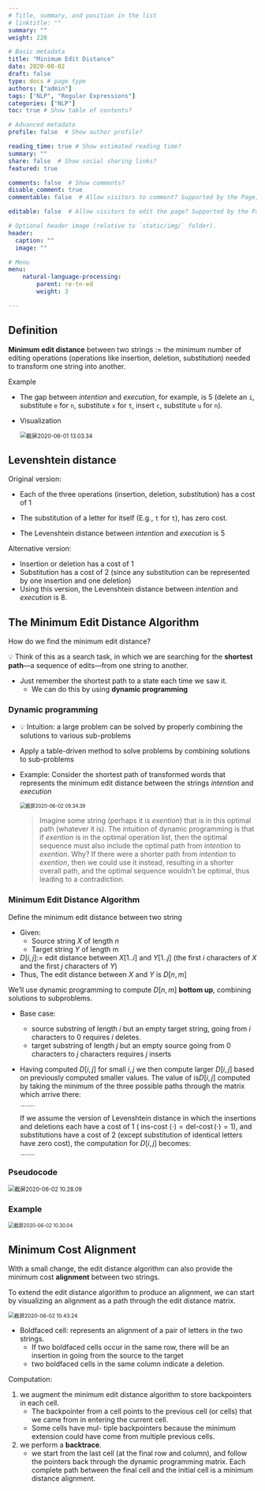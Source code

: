```yaml
---
# Title, summary, and position in the list
# linktitle: ""
summary: ""
weight: 220

# Basic metadata
title: "Minimum Edit Distance"
date: 2020-08-02
draft: false
type: docs # page type
authors: ["admin"]
tags: ["NLP", "Regular Expressions"]
categories: ["NLP"]
toc: true # Show table of contents?

# Advanced metadata
profile: false  # Show author profile?

reading_time: true # Show estimated reading time?
summary: ""
share: false  # Show social sharing links?
featured: true

comments: false  # Show comments?
disable_comment: true
commentable: false  # Allow visitors to comment? Supported by the Page, Post, and Docs content types.

editable: false  # Allow visitors to edit the page? Supported by the Page, Post, and Docs content types.

# Optional header image (relative to `static/img/` folder).
header:
  caption: ""
  image: ""

# Menu
menu: 
    natural-language-processing:
        parent: re-tn-ed
        weight: 3

---
```


## Definition

**Minimum edit distance** between two strings $:=$ the minimum number of editing operations (operations like insertion, deletion, substitution) needed to transform one string into another.

Example

- The gap between *intention* and *execution*, for example, is 5 (delete an `i`, substitute `e` for `n`, substitute `x` for `t`, insert `c`, substitute `u` for `n`).

- Visualization

  <img src="https://raw.githubusercontent.com/EckoTan0804/upic-repo/master/uPic/截屏2020-06-01%2013.03.34.png" alt="截屏2020-06-01 13.03.34" style="zoom:80%;" />



## Levenshtein distance

Original version:

- Each of the three operations (insertion, deletion, substitution) has a cost of 1
- The substitution of a letter for itself (E.g., `t` for `t`), has zero cost.

- The Levenshtein distance between *intention* and *execution* is 5

Alternative version:

- Insertion or deletion has a cost of 1
- Substitution has a cost of 2 (since any substitution can be represented by one insertion and one deletion)
- Using this version, the Levenshtein distance between *intention* and *execution* is 8.



## The Minimum Edit Distance Algorithm

How do we find the minimum edit distance? 

💡 Think of this as a search task, in which we are searching for the **shortest path**—a sequence of edits—from one string to another.

- Just remember the shortest path to a state each time we saw it.
  - We can do this by using **dynamic programming** 

### **Dynamic programming** 

- 💡 Intuition: a large problem can be solved by properly combining the solutions to various sub-problems

- Apply a table-driven method to solve problems by combining solutions to sub-problems

- Example: Consider the shortest path of transformed words that represents the minimum edit distance between the strings *intention* and *execution*

  <img src="https://raw.githubusercontent.com/EckoTan0804/upic-repo/master/uPic/截屏2020-06-02%2009.34.39.png" alt="截屏2020-06-02 09.34.39" style="zoom:70%;" />

  > Imagine some string (perhaps it is *exention*) that is in this optimal path (whatever it is). The intuition of dynamic programming is that if *exention* is in the optimal operation list, then the optimal sequence must also include the optimal path from *intention* to *exention*. Why? If there were a shorter path from *intention* to *exention*, then we could use it instead, resulting in a shorter overall path, and the optimal sequence wouldn’t be optimal, thus leading to a contradiction. 

### Minimum Edit Distance Algorithm

Define the minimum edit distance between two string

- Given:
  - Source string $X$ of length $n$
  - Target string $Y$ of length m
- $D[i, j]:=$ edit distance between $X[1..i]$ and $Y[1..j]$ (the first $i$ characters of $X$ and the first $j$ characters of $Y$)
- Thus, The edit distance between $X$ and $Y$ is $D[n, m]$

We’ll use dynamic programming to compute $D[n, m]$ **bottom up**, combining solutions to subproblems.

- Base case:
  - source substring of length $i$ but an empty target string, going from $i$ characters to 0 requires $i$ deletes.
  - target substring of length $j$ but an empty source going from 0 characters to $j$ characters requires $j$ inserts

- Having computed $D[i,j]$ for small $i, j$ we then compute larger $D[i,j]$ based on previously computed smaller values. The value of  is$D[i,j]$ computed by taking the minimum of the three possible paths through the matrix which arrive there:
  
  <img src="https://raw.githubusercontent.com/EckoTan0804/upic-repo/master/uPic/image-20200802235633719.png" alt="image-20200802235633719" style="zoom:15%;" />
  
  If we assume the version of Levenshtein distance in which the insertions and deletions each have a cost of 1 ($\text { ins-cost }(\cdot)=\operatorname{del-cost}(\cdot)=1$), and substitutions have a cost of 2 (except substitution of identical letters have zero cost), the computation for $D[i,j]$ becomes:
  
  <img src="https://raw.githubusercontent.com/EckoTan0804/upic-repo/master/uPic/image-20200802235915637.png" alt="image-20200802235915637" style="zoom:15%;" />

### Pseudocode

<img src="https://raw.githubusercontent.com/EckoTan0804/upic-repo/master/uPic/截屏2020-06-02%2010.28.09.png" alt="截屏2020-06-02 10.28.09" style="zoom:80%;" />

### Example

<img src="https://raw.githubusercontent.com/EckoTan0804/upic-repo/master/uPic/截屏2020-06-02%2010.30.04.png" alt="截屏2020-06-02 10.30.04" style="zoom:70%;" />



## Minimum Cost Alignment

With a small change, the edit distance algorithm can also provide the minimum cost **alignment** between two strings.

To extend the edit distance algorithm to produce an alignment, we can start by visualizing an alignment as a path through the edit distance matrix.

<img src="https://raw.githubusercontent.com/EckoTan0804/upic-repo/master/uPic/截屏2020-06-02%2010.43.24.png" alt="截屏2020-06-02 10.43.24" style="zoom:75%;" />

- Boldfaced cell: represents an alignment of a pair of letters in the two strings.
  - If two boldfaced cells occur in the same row, there will be an insertion in going from the source to the target
  - two boldfaced cells in the same column indicate a deletion.

Computation:

1. we augment the minimum edit distance algorithm to store backpointers in each cell. 
   - The backpointer from a cell points to the previous cell (or cells) that we came from in entering the current cell.
   - Some cells have mul- tiple backpointers because the minimum extension could have come from multiple previous cells.
2. we perform a **backtrace**.
   - we start from the last cell (at the final row and column), and follow the pointers back through the dynamic programming matrix. Each complete path between the final cell and the initial cell is a minimum distance alignment. 
